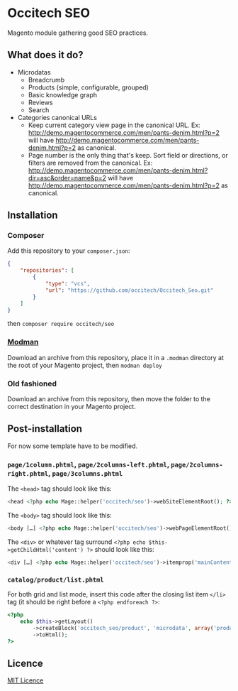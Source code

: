 # Occitech SEO

Magento module gathering good SEO practices.

## What does it do?

* Microdatas
    * Breadcrumb
    * Products (simple, configurable, grouped)
    * Basic knowledge graph
    * Reviews
    * Search
* Categories canonical URLs
    * Keep current category view page in the canonical URL. Ex: http://demo.magentocommerce.com/men/pants-denim.html?p=2 
    will have http://demo.magentocommerce.com/men/pants-denim.html?p=2 as canonical.
    * Page number is the only thing that's keep. Sort field or directions, or filters are removed from the canonical. Ex:
    http://demo.magentocommerce.com/men/pants-denim.html?dir=asc&order=name&p=2 will have
    http://demo.magentocommerce.com/men/pants-denim.html?p=2 as canonical.

## Installation

### Composer

Add this repository to your `composer.json`:

```json
{
    "repositories": [
        {
            "type": "vcs",
            "url": "https://github.com/occitech/Occitech_Seo.git"
        }
    ]
}
```

then `composer require occitech/seo`

### [Modman](https://github.com/colinmollenhour/modman)

Download an archive from this repository, place it in a `.modman` directory at the root of your Magento project, then `modman deploy` 

### Old fashioned

Download an archive from this repository, then move the folder to the correct destination in your Magento project.

## Post-installation

For now some template have to be modified.

### `page/1column.phtml`, `page/2columns-left.phtml`, `page/2columns-right.phtml`, `page/3columns.phtml`

The `<head>` tag should look like this:

```php
<head <?php echo Mage::helper('occitech/seo')->webSiteElementRoot(); ?>>
```

The `<body>` tag should look like this:

```php
<body […] <?php echo Mage::helper('occitech/seo')->webPageElementRoot() ?>>
```

The `<div>` or whatever tag surround `<?php echo $this->getChildHtml('content') ?>` should look like this:

```php
<div […] <?php echo Mage::helper('occitech/seo')->itemprop('mainContentOfPage') ?>>
```

### `catalog/product/list.phtml`

For both grid and list mode, insert this code after the closing list item `</li>` tag (it should be right before a `<?php endforeach ?>`:

```php
<?php 
    echo $this->getLayout()
        ->createBlock('occitech_seo/product', 'microdata', array('product' => $_product))
        ->toHtml();
?>
```

## Licence

[MIT Licence](http://opensource.org/licenses/MIT)
